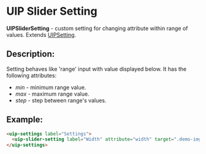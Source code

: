 # UIP Slider Setting

**UIPSliderSetting** - custom setting for changing attribute within range of values.
Extends [UIPSetting](src/settings/setting/README.md).

## Description:

Setting behaves like 'range' input with value displayed below. It has the
following attributes:

- *min* - minimum range value.
- *max* - maximum range value.
- *step* - step between range's values.

## Example:

```html
<uip-settings label="Settings">
  <uip-slider-setting label="Width" attribute="width" target=".demo-img" min="0" max="1000"></uip-slider-setting>
</uip-settings>
```
